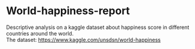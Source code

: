 # World-happiness-report
Descriptive analysis on a kaggle dataset about happiness score in different countries around the world.  
The dataset: https://www.kaggle.com/unsdsn/world-happiness

